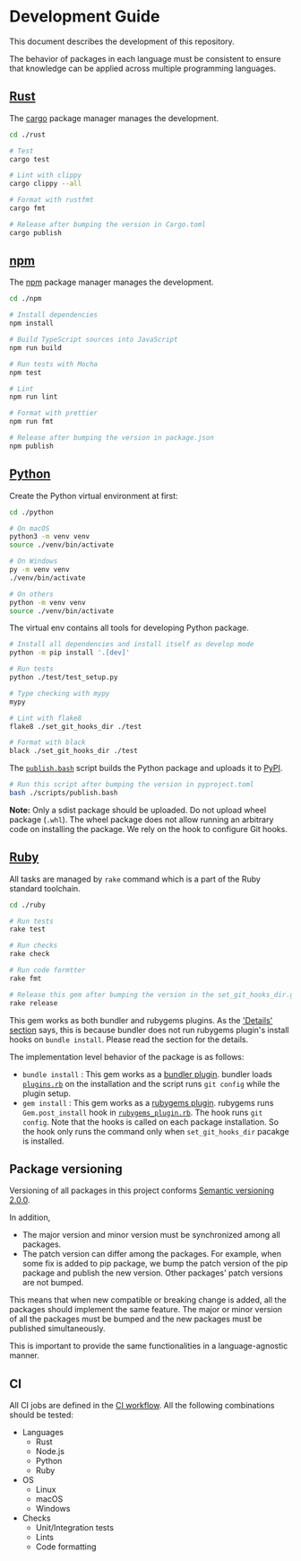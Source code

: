 Development Guide
=================

This document describes the development of this repository.

The behavior of packages in each language must be consistent to ensure that knowledge can be applied across multiple
programming languages.

## [Rust](./rust)

The [cargo](https://doc.rust-lang.org/cargo/) package manager manages the development.

```sh
cd ./rust

# Test
cargo test

# Lint with clippy
cargo clippy --all

# Format with rustfmt
cargo fmt

# Release after bumping the version in Cargo.toml
cargo publish
```

## [npm](./npm)

The [npm](https://www.npmjs.com/) package manager manages the development.

```sh
cd ./npm

# Install dependencies
npm install

# Build TypeScript sources into JavaScript
npm run build

# Run tests with Mocha
npm test

# Lint
npm run lint

# Format with prettier
npm run fmt

# Release after bumping the version in package.json
npm publish
```

## [Python](./python)

Create the Python virtual environment at first:

```sh
cd ./python

# On macOS
python3 -m venv venv
source ./venv/bin/activate

# On Windows
py -m venv venv
./venv/bin/activate

# On others
python -m venv venv
source ./venv/bin/activate
```

The virtual env contains all tools for developing Python package.

```sh
# Install all dependencies and install itself as develop mode
python -m pip install '.[dev]'

# Run tests
python ./test/test_setup.py

# Type checking with mypy
mypy

# Lint with flake8
flake8 ./set_git_hooks_dir ./test

# Format with black
black ./set_git_hooks_dir ./test
```

The [`publish.bash`](./python/scripts/publish.bash) script builds the Python package and uploads it to [PyPI](https://pypi.org/).

```sh
# Run this script after bumping the version in pyproject.toml
bash ./scripts/publish.bash
```

**Note:** Only a sdist package should be uploaded. Do not upload wheel package (`.whl`). The wheel package does not
allow running an arbitrary code on installing the package. We rely on the hook to configure Git hooks.

## [Ruby](./python)

All tasks are managed by `rake` command which is a part of the Ruby standard toolchain.

```sh
cd ./ruby

# Run tests
rake test

# Run checks
rake check

# Run code formtter
rake fmt

# Release this gem after bumping the version in the set_git_hooks_dir.gemspec file
rake release
```

This gem works as both bundler and rubygems plugins. As the ['Details' section](./ruby/README.md) says, this is because
bundler does not run rubygems plugin's install hooks on `bundle install`. Please read the section for the details.

The implementation level behavior of the package is as follows:

- `bundle install` : This gem works as a [bundler plugin][bundler-plugin]. bundler loads [`plugins.rb`](./ruby/plugins.rb)
  on the installation and the script runs `git config` while the plugin setup.
- `gem install` : This gem works as a [rubygems plugin][rubygems-plugin]. rubygems runs `Gem.post_install` hook in
  [`rubygems_plugin.rb`](./ruby/lib/rubygems_plugin.rb). The hook runs `git config`. Note that the hooks is called on
  each package installation. So the hook only runs the command only when `set_git_hooks_dir` pacakge is installed.

[bundler-plugin]: https://bundler.io/guides/bundler_plugins.html
[rubygems-plugin]: https://guides.rubygems.org/plugins/

## Package versioning

Versioning of all packages in this project conforms [Semantic versioning 2.0.0][semver].

In addition,

- The major version and minor version must be synchronized among all packages.
- The patch version can differ among the packages. For example, when some fix is added to pip package, we bump the patch
  version of the pip package and publish the new version. Other packages' patch versions are not bumped.

This means that when new compatible or breaking change is added, all the packages should implement the same feature. The
major or minor version of all the packages must be bumped and the new packages must be published simultaneously.

This is important to provide the same functionalities in a language-agnostic manner.

[semver]: https://semver.org/

## CI

All CI jobs are defined in the [CI workflow](.github/workflows/ci). All the following combinations should be tested:

- Languages
  - Rust
  - Node.js
  - Python
  - Ruby
- OS
  - Linux
  - macOS
  - Windows
- Checks
  - Unit/Integration tests
  - Lints
  - Code formatting
